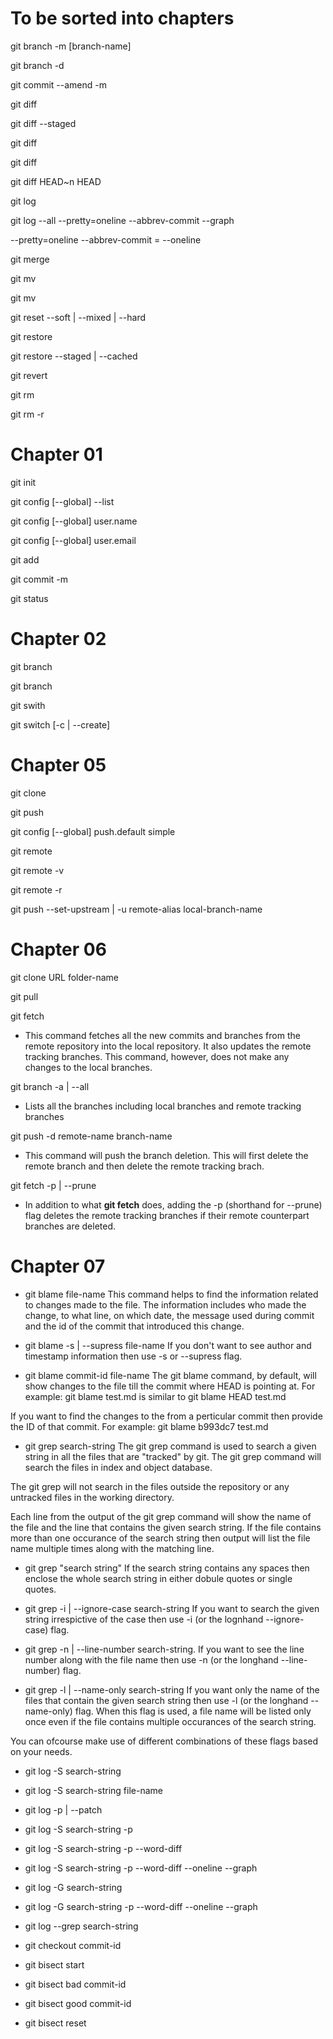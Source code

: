 # To be sorted into chapters

git branch -m [branch-name] <new-branch-name>

git branch -d <branch-name>

git commit --amend -m <commit-message>

git diff

git diff --staged

git diff <branch-1-name> <branch-2-name>

git diff <old-commit-id> <new-commit-id>

git diff HEAD~n HEAD

git log

git log --all --pretty=oneline --abbrev-commit --graph

--pretty=oneline --abbrev-commit = --oneline

git merge <branch-name>

git mv <file-name> <new-file-name>

git mv <file-path> <new-file-path>

git reset --soft | --mixed | --hard <commit-id>

git restore <file-name>

git restore --staged | --cached <file-name>

git revert <commit-id>

git rm <file-name>

git rm -r <directory-name>

# Chapter 01

git init

git config [--global] --list

git config [--global] user.name <user-name>

git config [--global] user.email <user-email>

git add <file-name>

git commit -m <commit-message>

git status

# Chapter 02

git branch

git branch <new-branch-name>

git swith <branch-name>

git switch [-c | --create] <branch-name>

# Chapter 05
git clone <remote-repository-url>

git push

git config [--global] push.default simple

git remote

git remote -v

git remote -r

git push --set-upstream | -u remote-alias local-branch-name

# Chapter 06

git clone URL folder-name

git pull

git fetch
- This command fetches all the new commits and branches from the remote repository
into the local repository. It also updates the remote tracking branches.
This command, however, does not make any changes to the local branches.

git branch -a | --all
- Lists all the branches including local branches and remote tracking branches

git push -d remote-name branch-name
- This command will push the branch deletion.
This will first delete the remote branch and then delete the remote tracking brach.

git fetch -p | --prune
- In addition to what **git fetch** does, adding the -p (shorthand for --prune) flag
deletes the remote tracking branches if their remote counterpart branches are deleted.

# Chapter 07

* git blame file-name
This command helps to find the information related to changes made to the file.
The information includes who made the change, to what line, on which date, the message
used during commit and the id of the commit that introduced this change.

* git blame -s | --supress file-name
If you don't want to see author and timestamp information then use -s or --supress flag.

* git blame commit-id file-name
The git blame command, by default, will show changes to the file till the commit where
HEAD is pointing at.
For example:
git blame test.md
is similar to
git blame HEAD test.md

If you want to find the changes to the from a perticular commit then provide the ID
of that commit.
For example:
git blame b993dc7 test.md

* git grep search-string
The git grep command is used to search a given string in all the files that are
"tracked" by git. The git grep command will search the files in index and object database.

The git grep will not search in the files outside the repository or any untracked files
in the working directory.

Each line from the output of the git grep command will show the name of the file and 
the line that contains the given search string.
If the file contains more than one occurance of the search string then output will
list the file name multiple times along with the matching line.

* git grep "search string"
If the search string contains any spaces then enclose the whole search string in either
dobule quotes or single quotes.

* git grep -i | --ignore-case search-string
If you want to search the given string irrespictive of the case then use -i (or the
lognhand --ignore-case) flag.

* git grep -n | --line-number search-string.
If you want to see the line number along with the file name then use -n (or the
longhand --line-number) flag.

* git grep -l | --name-only search-string
If you want only the name of the files that contain the given search string then
use -l (or the longhand --name-only) flag.
When this flag is used, a file name will be listed only once even if the file 
contains multiple occurances of the search string.

You can ofcourse make use of different combinations of these flags based on 
your needs.

* git log -S search-string

* git log -S search-string file-name

* git log -p | --patch 

* git log -S search-string -p

* git log -S search-string -p --word-diff

* git log -S search-string -p --word-diff --oneline --graph

* git log -G search-string

* git log -G search-string -p --word-diff --oneline --graph

* git log --grep search-string

* git checkout commit-id

* git bisect start

* git bisect bad commit-id

* git bisect good commit-id

* git bisect reset
